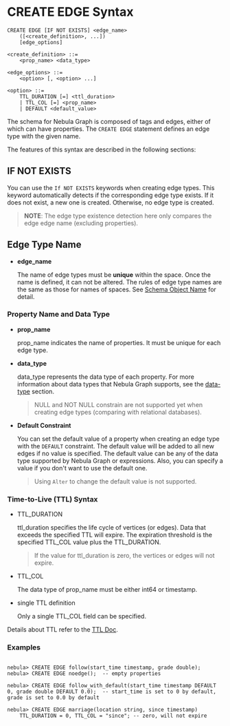 # CREATE EDGE Syntax

```ngql
CREATE EDGE [IF NOT EXISTS] <edge_name>
    ([<create_definition>, ...])
    [edge_options]

<create_definition> ::=
    <prop_name> <data_type>

<edge_options> ::=
    <option> [, <option> ...]

<option> ::=
    TTL_DURATION [=] <ttl_duration>
    | TTL_COL [=] <prop_name>
    | DEFAULT <default_value>
```

The schema for Nebula Graph is composed of tags and edges, either of which can have properties. The `CREATE EDGE` statement defines an edge type with the given name.

The features of this syntax are described in the following sections:

## IF NOT EXISTS

You can use the `If NOT EXISTS` keywords when creating edge types. This keyword automatically detects if the corresponding edge type exists. If it does not exist, a new one is created. Otherwise, no edge type is created.

> **NOTE**: The edge type existence detection here only compares the edge edge name (excluding properties).

## Edge Type Name

* **edge_name**

    The name of edge types must be **unique** within the space. Once the name is defined, it can not be altered. The rules of edge type names are the same as those for names of spaces. See [Schema Object Name](../../3.language-structure/schema-object-names.md) for detail.

### Property Name and Data Type

* **prop_name**

    prop_name indicates the name of properties. It must be unique for each edge type.

* **data_type**

    data_type represents the data type of each property. For more information about data types that Nebula Graph supports, see the [data-type](../../1.data-types/data-types.md) section.

    > NULL and NOT NULL constrain are not supported yet when creating edge types (comparing with relational databases).

* **Default Constraint**

    You can set the default value of a property when creating an edge type with the `DEFAULT` constraint. The default value will be added to all new edges if no value is specified. The default value can be any of the data type supported by Nebula Graph or expressions. Also, you can specify a value if you don't want to use the default one.

    > Using `Alter` to change the default value is not supported.

    <!-- > Since it's so error-prone to modify the default value with new one, using `Alter` to change the default value is not supported. -->

### Time-to-Live (TTL) Syntax

* TTL_DURATION

    ttl_duration specifies the life cycle of vertices (or edges). Data that exceeds the specified TTL will expire. The expiration threshold is the specified TTL_COL value plus the TTL_DURATION.

    > If the value for ttl_duration is zero, the vertices or edges will not expire.

* TTL_COL

    The data type of prop_name must be either int64 or timestamp.

* single TTL definition

    Only a single TTL_COL field can be specified.

Details about TTL refer to the [TTL Doc](TTL.md).

### Examples

```ngql

nebula> CREATE EDGE follow(start_time timestamp, grade double);
nebula> CREATE EDGE noedge();  -- empty properties

nebula> CREATE EDGE follow_with_default(start_time timestamp DEFAULT 0, grade double DEFAULT 0.0);  -- start_time is set to 0 by default, grade is set to 0.0 by default
```

```ngql
nebula> CREATE EDGE marriage(location string, since timestamp)
    TTL_DURATION = 0, TTL_COL = "since"; -- zero, will not expire
```
